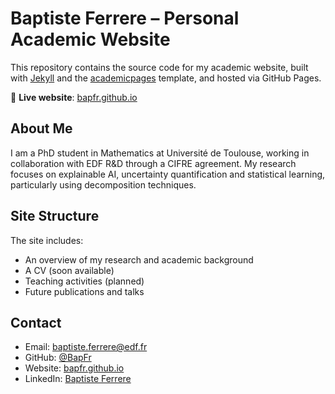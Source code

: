# Baptiste Ferrere – Personal Academic Website

This repository contains the source code for my academic website, built with [Jekyll](https://jekyllrb.com/) and the [academicpages](https://github.com/academicpages) template, and hosted via GitHub Pages.

🔗 **Live website**: [bapfr.github.io](https://bapfr.github.io/)

## About Me

I am a PhD student in Mathematics at Université de Toulouse, working in collaboration with EDF R&D through a CIFRE agreement. My research focuses on explainable AI, uncertainty quantification and statistical learning, particularly using decomposition techniques.

## Site Structure

The site includes:
- An overview of my research and academic background
- A CV (soon available)
- Teaching activities (planned)
- Future publications and talks

## Contact

- Email: [baptiste.ferrere@edf.fr](mailto:baptiste.ferrere@edf.fr)  
- GitHub: [@BapFr](https://github.com/BapFr)  
- Website: [bapfr.github.io](https://bapfr.github.io/)
- LinkedIn: [Baptiste Ferrere](https://www.linkedin.com/in/baptisteferrere/)
